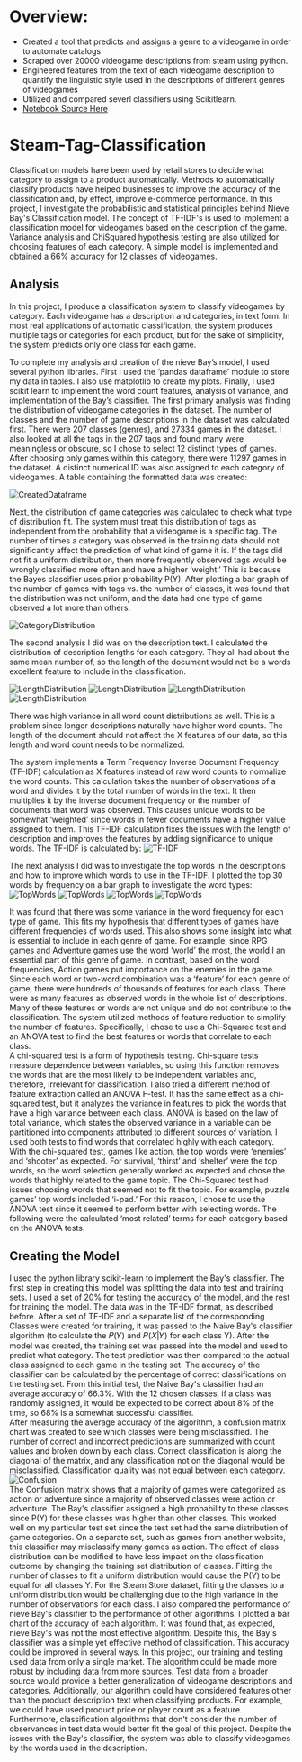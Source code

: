 # Overview:
* Created a tool that predicts and assigns a genre to a videogame in order to automate catalogs 
* Scraped over 20000 videogame descriptions from steam using python.
* Engineered features from the text of each videogame description to quantify the linguistic style used in the descriptions of different genres of videogames
* Utilized and compared severl classifiers using Scikitlearn.
* [Notebook Source Here](notebook.ipynb)

# Steam-Tag-Classification
Classification models have been used by retail stores to decide what category to assign to a product automatically. Methods to automatically classify products have helped businesses to improve the accuracy of the classification and, by effect, improve e-commerce performance.  In this project, I investigate the probabilistic and statistical principles behind Nieve Bay's Classification model. The concept of TF-IDF's is used to implement a classification model for videogames based on the description of the game. Variance analysis and ChiSquared hypothesis testing are also utilized for choosing features of each category. A simple model is implemented and obtained a 66% accuracy for 12 classes of videogames.

## Analysis
In this project, I produce a classification system to classify videogames by category. Each videogame has a description and categories, in text form. In most real applications of automatic classification, the system produces multiple tags or categories for each product, but for the sake of simplicity, the system predicts only one class for each game.

To complete my analysis and creation of the nieve Bay’s model, I used several python libraries. First I used the ‘pandas dataframe’ module to store my data in tables. I also use matplotlib to create my plots. Finally, I used scikit learn to implement the word count features, analysis of variance, and implementation of the Bay’s classifier. The first primary analysis was finding the distribution of videogame categories in the dataset. The number of classes and the number of game descriptions in the dataset was calculated first. There were 207 classes (genres), and 27334 games in the dataset. I also looked at all the tags in the 207 tags and found many were meaningless or obscure, so I chose to select 12 distinct types of games. After choosing only games within this category, there were 11297 games in the dataset. A distinct numerical ID was also assigned to each category of videogames.  A table containing the formatted data was created:

![CreatedDataframe](dataframe.png)

Next, the distribution of game categories was calculated to check what type of distribution fit. The system must treat this distribution of tags as independent from the probability that a videogame is a specific tag. The number of times a category was observed in the training data should not significantly affect the prediction of what kind of game it is. If the tags did not fit a uniform distribution, then more frequently observed tags would be wrongly classified more often and have a higher ‘weight.’ This is because the Bayes classifier uses prior probability P(Y). After plotting a bar graph of the number of games with tags vs. the number of classes, it was found that the distribution was not uniform, and the data had one type of game observed a lot more than others.

![CategoryDistribution](cat_dist.png)

The second analysis I did was on the description text. I calculated the distribution of description lengths for each category. They all had about the same mean number of, so the length of the document would not be a words excellent feature to include in the classification.

![LengthDistribution](Length/action.png)
![LengthDistribution](Length/adventure.png)
![LengthDistribution](Length/rpg.png)
![LengthDistribution](Length/sim.png)

There was high variance in all word count distributions as well. This is a problem since longer descriptions naturally have higher word counts. The length of the document should not affect the X features of our data, so this length and word count needs to be normalized.

The system implements a Term Frequency Inverse Document Frequency (TF-IDF) calculation as X features instead of raw word counts to normalize the word counts. This calculation takes the number of observations of a word and divides it by the total number of words in the text. It then multiplies it by the inverse document frequency or the number of documents that word was observed. This causes unique words to be somewhat ‘weighted’ since words in fewer documents have a higher value assigned to them. This TF-IDF calculation fixes the issues with the length of description and improves the features by adding significance to unique words. The TF-IDF is calculated by: 
![TF-IDF](Eq/tfidf.png)

The next analysis I did was to investigate the top words in the descriptions and how to improve which words to use in the TF-IDF. I plotted the top 30 words by frequency on a bar graph to investigate the word types:
<br>
![TopWords](TopWords/action.png)
![TopWords](TopWords/adventure.png)
![TopWords](TopWords/rpg.png)
![TopWords](TopWords/sim.png)


It was found that there was some variance in the word frequency for each type of game. This fits my hypothesis that different types of games have different frequencies of words used. This also shows some insight into what is essential to include in each genre of game. For example, since RPG games and Adventure games use the word ‘world’ the most, the world I an essential part of this genre of game. In contrast, based on the word frequencies, Action games put importance on the enemies in the game. 
Since each word or two-word combination was a ‘feature’ for each genre of game, there were hundreds of thousands of features for each class. There were as many features as observed words in the whole list of descriptions. Many of these features or words are not unique and do not contribute to the classification. The system utilized methods of feature reduction to simplify the number of features. Specifically, I chose to use a Chi-Squared test and an ANOVA test to find the best features or words that correlate to each class.  
A chi-squared test is a form of hypothesis testing. Chi-square tests measure dependence between variables, so using this function removes the words that are the most likely to be independent variables and, therefore, irrelevant for classification. I also tried a different method of feature extraction called an ANOVA F-test. It has the same effect as a chi-squared test, but it analyzes the variance in features to pick the words that have a high variance between each class. ANOVA is based on the law of total variance, which states the observed variance in a variable can be partitioned into components attributed to different sources of variation.
I used both tests to find words that correlated highly with each category. With the chi-squared test, games like action, the top words were ‘enemies’ and ‘shooter’ as expected. For survival, ‘thirst’ and ‘shelter’ were the top words, so the word selection generally worked as expected and chose the words that highly related to the game topic. The Chi-Squared test had issues choosing words that seemed not to fit the topic. For example, puzzle games’ top words included ‘i-pad.’ For this reason, I chose to use the ANOVA test since it seemed to perform better with selecting words. The following were the calculated ‘most related’ terms for each category based on the ANOVA tests.
## Creating the Model
I used the python library scikit-learn to implement the Bay's classifier. The first step in creating this model was splitting the data into test and training sets. I used a set of 20% for testing the accuracy of the model, and the rest for training the model. The data was in the TF-IDF format, as described before. After a set of TF-IDF and a separate list of the corresponding Classes were created for training, it was passed to the Naive Bay's classifier algorithm (to calculate the 𝑃(𝑌) and 𝑃(𝑋|𝑌) for each class Y). After the model was created, the training set was passed into the model and used to predict what category. The test prediction was then compared to the actual class assigned to each game in the testing set.  The accuracy of the classifier can be calculated by the percentage of correct classifications on the testing set. From this initial test, the Naive Bay's classifier had an average accuracy of 66.3%. With the 12 chosen classes, if a class was randomly assigned, it would be expected to be correct about 8% of the time, so 68% is a somewhat successful classifier.  
After measuring the average accuracy of the algorithm, a confusion matrix chart was created to see which classes were being misclassified. The number of correct and incorrect predictions are summarized with count values and broken down by each class. Correct classification is along the diagonal of the matrix, and any classification not on the diagonal would be misclassified. Classification quality was not equal between each category.  
![Confusion](Confusion.png)
<br>
The Confusion matrix shows that a majority of games were categorized as action or adventure since a majority of observed classes were action or adventure. The Bay's classifier assigned a high probability to these classes since P(Y) for these classes was higher than other classes. This worked well on my particular test set since the test set had the same distribution of game categories. On a separate set, such as games from another website, this classifier may misclassify many games as action. The effect of class distribution can be modified to have less impact on the classification outcome by changing the training set distribution of classes. Fitting the number of classes to fit a uniform distribution would cause the P(Y) to be equal for all classes Y. For the Steam Store dataset, fitting the classes to a uniform distribution would be challenging due to the high variance in the number of observations for each class. I also compared the performance of nieve Bay's classifier to the performance of other algorithms. I plotted a bar chart of the accuracy of each algorithm. It was found that, as expected, nieve Bay's was not the most effective algorithm. Despite this, the Bay's classifier was a simple yet effective method of classification. 
This accuracy could be improved in several ways. In this project, our training and testing used data from only a single market. The algorithm could be made more robust by including data from more sources. Test data from a broader source would provide a better generalization of videogame descriptions and categories. Additionally, our algorithm could have considered features other than the product description text when classifying products. For example, we could have used product price or player count as a feature. Furthermore, classification algorithms that don't consider the number of observances in test data would better fit the goal of this project. Despite the issues with the Bay's classifier, the system was able to classify videogames by the words used in the description. 
